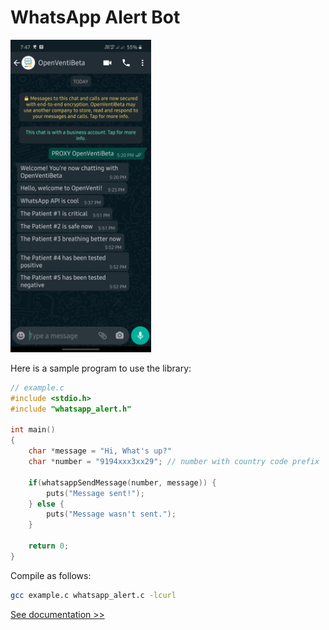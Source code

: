 # WhatsApp Alert Bot

<img src="docs/img/showcase.jpg" alt="Showcase" style="height: 500px;" />

Here is a sample program to use the library:

```c
// example.c
#include <stdio.h>
#include "whatsapp_alert.h"

int main()
{
    char *message = "Hi, What's up?"
    char *number = "9194xxx3xx29"; // number with country code prefix

    if(whatsappSendMessage(number, message)) {
        puts("Message sent!");
    } else {
        puts("Message wasn't sent.");
    }
    
    return 0;
}
```

Compile as follows:

```bash
gcc example.c whatsapp_alert.c -lcurl
```



[See documentation >>](docs/Creating-the-Bot.md)